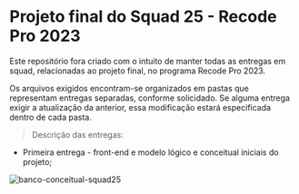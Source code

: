 # Projeto final do Squad 25 - Recode Pro 2023

Este repositório fora criado com o intuito de manter todas as entregas em squad, relacionadas ao projeto final, no programa Recode Pro 2023.

Os arquivos exigidos encontram-se organizados em pastas que representam entregas separadas, conforme solicidado. Se alguma entrega exigir a atualização da anterior, essa modificação estará especificada dentro de cada pasta.

> Descrição das entregas:

+ Primeira entrega - front-end e modelo lógico e conceitual iniciais do projeto;

![banco-conceitual-squad25](https://github.com/squad25-recodePro23/projetofinal-recodepro/assets/142354609/f39ba6bb-fd87-4e57-8eeb-3adfa4ec05fb)

